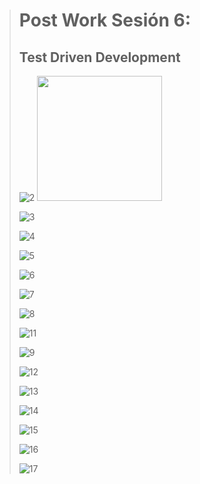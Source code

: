 > # Post Work Sesión 6:
> ## Test Driven Development
>
>![2](https://user-images.githubusercontent.com/103444882/167027374-ef41c491-d7af-4515-86cf-a5c7f8ee2b82.png)
><img src="https://user-images.githubusercontent.com/103444882/167027374-ef41c491-d7af-4515-86cf-a5c7f8ee2b82.png" width="200" height="200" />
>
>![3](https://user-images.githubusercontent.com/103444882/167027377-54d0a6e2-330e-42a1-b6da-0ac8a0da6a31.png)
>
>![4](https://user-images.githubusercontent.com/103444882/167027378-68ff2c59-d3fe-4dda-8543-e2992592c24d.png)
>>
>![5](https://user-images.githubusercontent.com/103444882/167027379-53e2319b-99dd-4d00-9df0-65485715149b.png)
>
>![6](https://user-images.githubusercontent.com/103444882/167027389-1066f977-8f1a-476c-a125-f72fa9ea6e37.png)
>
>![7](https://user-images.githubusercontent.com/103444882/167027390-bb72b05e-14eb-473e-959a-e133b3ce829d.png)
>
>![8](https://user-images.githubusercontent.com/103444882/167027392-fcea7139-2271-417b-a5f3-70627f2e1a84.png)
>
>![11](https://user-images.githubusercontent.com/103444882/167027399-22a9f536-40bd-4817-a36f-ebddd77b52ae.png)
>
>![9](https://user-images.githubusercontent.com/103444882/167027394-311d6278-62e9-455d-9787-3b5ac11b13b9.png)
>
>![12](https://user-images.githubusercontent.com/103444882/167027405-3a6744b3-9726-4a5d-b096-49158fa83060.png)
>
>![13](https://user-images.githubusercontent.com/103444882/167027408-8f0fed0a-c08d-43d8-b565-5dac794eb287.png)
>
>![14](https://user-images.githubusercontent.com/103444882/167027414-8bfa5e16-862d-494a-8eb1-48897b115ae5.png)
>
>![15](https://user-images.githubusercontent.com/103444882/167027416-10643b39-b53f-4c07-884b-e470aa6d2aac.png)
>
>![16](https://user-images.githubusercontent.com/103444882/167027420-756b290f-3244-4636-bc1f-d21624932fca.png)
>
>![17](https://user-images.githubusercontent.com/103444882/167027703-bf8d80de-da3c-4d5b-9663-e33acc283ef9.png)
>
